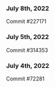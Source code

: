 ### July 8th, 2022

Commit #227171

### July 5th, 2022

Commit #314353


### July 4th, 2022

Commit #72281
